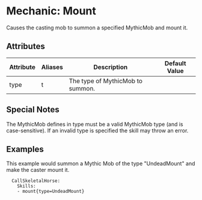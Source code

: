 Mechanic: Mount
===============

Causes the casting mob to summon a specified MythicMob and mount it.

Attributes
----------

| Attribute | Aliases | Description                      | Default Value |
|-----------|---------|----------------------------------|---------------|
| type      | t       | The type of MythicMob to summon. |               |

  

Special Notes
-------------

The MythicMob defines in type must be a valid MythicMob type (and is
case-sensitive). If an invalid type is specified the skill may throw an
error.

Examples
--------

This example would summon a Mythic Mob of the type "UndeadMount" and
make the caster mount it.

      CallSkeletalHorse:
        Skills:
        - mount{type=UndeadMount}
